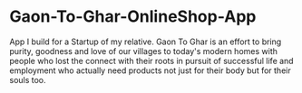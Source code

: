 # Gaon-To-Ghar-OnlineShop-App
App I build for a Startup of my relative. Gaon To Ghar is an effort to bring purity, goodness and love of our villages to today's modern homes with people who lost the connect with their roots in pursuit of successful life and employment who actually need products not just for their body but for their souls too.
